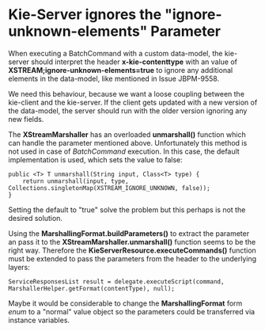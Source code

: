 Kie-Server ignores the "ignore-unknown-elements" Parameter
==========================================================

When executing a BatchCommand with a custom data-model, the kie-server should interpret the header 
**x-kie-contenttype** with an value of **XSTREAM;ignore-unknown-elements=true** to ignore any additional
elements in the data-model, like mentioned in Issue JBPM-9558.

We need this behaviour, because we want a loose coupling between the kie-client and the kie-server.
If the client gets updated with a new version of the data-model, the server should run with the older
version ignoring any new fields.

The **XStreamMarshaller** has an overloaded **unmarshall()** function which can handle the parameter mentioned above.
Unfortunately this method is not used in case of *BatchCommand* execution. In this case, the default implementation
is used, which sets the value to false:

    public <T> T unmarshall(String input, Class<T> type) {
        return unmarshall(input, type, Collections.singletonMap(XSTREAM_IGNORE_UNKNOWN, false));
    }

	
Setting the default to "true" solve the problem but this perhaps is not the desired solution.

Using the **MarshallingFormat.buildParameters()** to extract the parameter an pass it to the **XStreamMarshaller.unmarshall()**
function seems to be the right way. 
Therefore the **KieServerResource.executeCommands()** function must be extended to pass the parameters from the header to the underlying layers:

    ServiceResponsesList result = delegate.executeScript(command, MarshallerHelper.getFormat(contentType), null);

Maybe it would be considerable to change the **MarshallingFormat** form *enum* to a "normal" value object so the parameters could be transferred via instance variables.